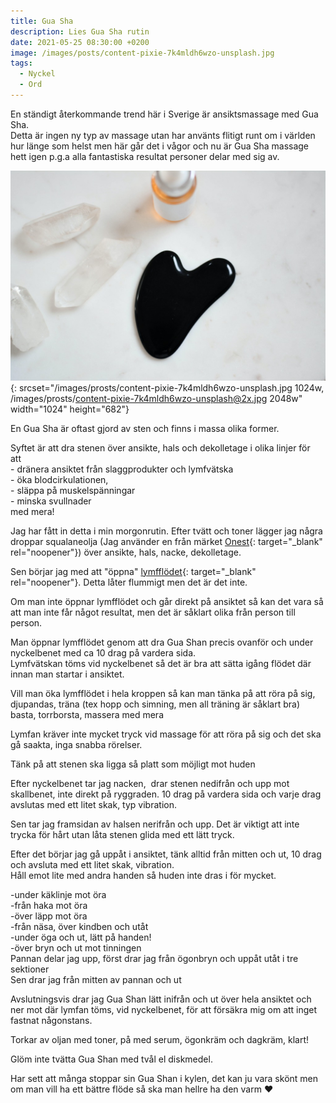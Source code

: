 ```yaml
---
title: Gua Sha
description: Lies Gua Sha rutin
date: 2021-05-25 08:30:00 +0200
image: /images/posts/content-pixie-7k4mldh6wzo-unsplash.jpg
tags:
  - Nyckel
  - Ord
---
```

En ständigt &aring;terkommande trend här i Sverige är ansiktsmassage med Gua Sha.&nbsp;<br>Detta är ingen ny typ av massage utan har använts flitigt runt om i världen hur länge som helst men här g&aring;r det i v&aring;gor och nu är Gua Sha massage hett igen p.g.a alla fantastiska resultat personer delar med sig av.

![](/images/prosts/content-pixie-7k4mldh6wzo-unsplash.jpg){: srcset="/images/prosts/content-pixie-7k4mldh6wzo-unsplash.jpg 1024w, /images/prosts/content-pixie-7k4mldh6wzo-unsplash@2x.jpg 2048w" width="1024" height="682"}

En Gua Sha är oftast gjord av sten och finns i massa olika former.

Syftet är att dra stenen över ansikte, hals och dekolletage i olika linjer för att&nbsp;<br>\- dränera ansiktet fr&aring;n slaggprodukter och lymfvätska<br>\- öka blodcirkulationen,&nbsp;<br>\- släppa p&aring; muskelspänningar&nbsp;<br>\- minska svullnader<br>med mera\!&nbsp;

Jag har f&aring;tt in detta i min morgonrutin. Efter tvätt och toner lägger jag n&aring;gra droppar squalaneolja (Jag använder en fr&aring;n märket [Onest](https://www.onest.cz/en/eshop/squalane-face-oil){: target="_blank" rel="noopener"}) över ansikte, hals, nacke, dekolletage.

Sen börjar jag med att "öppna" [lymfflödet](https://www.1177.se/liv--halsa/sa-fungerar-kroppen/lymfsystemet/#:~:text=Lymfsystemet%20best%C3%A5r%20av%20flera%20delar,kan%20vara%20skadligt%20f%C3%B6r%20kroppen){: target="_blank" rel="noopener"}. Detta l&aring;ter flummigt men det är det inte.

Om man inte öppnar lymfflödet och g&aring;r direkt p&aring; ansiktet s&aring; kan det vara s&aring; att man inte f&aring;r n&aring;got resultat, men det är s&aring;klart olika fr&aring;n person till person.&nbsp;

Man öppnar lymfflödet genom att dra Gua Shan precis ovanför och under nyckelbenet med ca 10 drag p&aring; vardera sida.<br>Lymfvätskan töms vid nyckelbenet s&aring; det är bra att sätta ig&aring;ng flödet där innan man startar i ansiktet.

Vill man öka lymfflödet i hela kroppen s&aring; kan man tänka p&aring; att röra p&aring; sig, djupandas, träna (tex hopp och simning, men all träning är s&aring;klart bra) basta, torrborsta, massera med mera

Lymfan kräver inte mycket tryck vid massage för att röra p&aring; sig och det ska g&aring; saakta, inga snabba rörelser.

Tänk p&aring; att stenen ska ligga s&aring; platt som möjligt mot huden&nbsp;

Efter nyckelbenet tar jag nacken, &nbsp;drar stenen nedifr&aring;n och upp mot skallbenet, inte direkt p&aring; ryggraden. 10 drag p&aring; vardera sida och varje drag avslutas med ett litet skak, typ vibration.

Sen tar jag framsidan av halsen nerifr&aring;n och upp. Det är viktigt att inte trycka för h&aring;rt utan l&aring;ta stenen glida med ett lätt tryck.

Efter det börjar jag g&aring; upp&aring;t i ansiktet, tänk alltid fr&aring;n mitten och ut, 10 drag och avsluta med ett litet skak, vibration.<br>H&aring;ll emot lite med andra handen s&aring; huden inte dras i för mycket.

\-under käklinje mot öra<br>\-fr&aring;n haka mot öra<br>\-över läpp mot öra<br>\-fr&aring;n näsa, över kindben och ut&aring;t&nbsp;<br>\-under öga och ut, lätt p&aring; handen\!&nbsp;<br>\-över bryn och ut mot tinningen<br>Pannan delar jag upp, först drar jag fr&aring;n ögonbryn och upp&aring;t ut&aring;t i tre sektioner<br>Sen drar jag fr&aring;n mitten av pannan och ut

Avslutningsvis drar jag Gua Shan lätt inifr&aring;n och ut över hela ansiktet och ner mot där lymfan töms, vid nyckelbenet, för att försäkra mig om att inget fastnat n&aring;gonstans.

Torkar av oljan med toner, p&aring; med serum, ögonkräm och dagkräm, klart\!

Glöm inte tvätta Gua Shan med tv&aring;l el diskmedel.

Har sett att m&aring;nga stoppar sin Gua Shan i kylen, det kan ju vara skönt men om man vill ha ett bättre flöde s&aring; ska man hellre ha den varm ❤️
